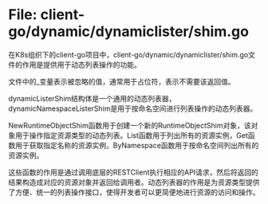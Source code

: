 # File: client-go/dynamic/dynamiclister/shim.go

在K8s组织下的client-go项目中，client-go/dynamic/dynamiclister/shim.go文件的作用是提供用于动态列表操作的功能。

文件中的_变量表示被忽略的值，通常用于占位符，表示不需要该返回值。

dynamicListerShim结构体是一个通用的动态列表器，dynamicNamespaceListerShim是用于按命名空间进行列表操作的动态列表器。

NewRuntimeObjectShim函数用于创建一个新的RuntimeObjectShim对象，该对象用于操作指定资源类型的动态列表。List函数用于列出所有的资源实例，Get函数用于获取指定名称的资源实例，ByNamespace函数用于按命名空间列出所有的资源实例。

这些函数的作用是通过调用底层的RESTClient执行相应的API请求，然后将返回的结果构造成对应的资源对象并返回给调用者。动态列表器的作用是为资源类型提供了方便、统一的列表操作接口，使得开发者可以更简便地进行资源的访问和操作。

